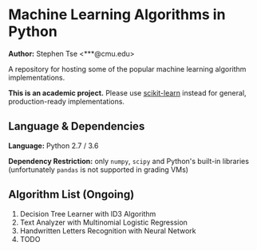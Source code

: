 # Machine Learning Algorithms in Python
**Author:** Stephen Tse \<***@cmu.edu\>

A repository for hosting some of the popular machine learning algorithm implementations.

**This is an academic project.** Please use [scikit-learn](http://scikit-learn.org/stable/) instead for general, production-ready implementations.


## Language & Dependencies

**Language:** Python 2.7 / 3.6

**Dependency Restriction:** only `numpy`, `scipy` and Python's built-in libraries (unfortunately `pandas` is not supported in grading VMs)


## Algorithm List (Ongoing)

1. Decision Tree Learner with ID3 Algorithm
2. Text Analyzer with Multinomial Logistic Regression
3. Handwritten Letters Recognition with Neural Network
4. TODO
